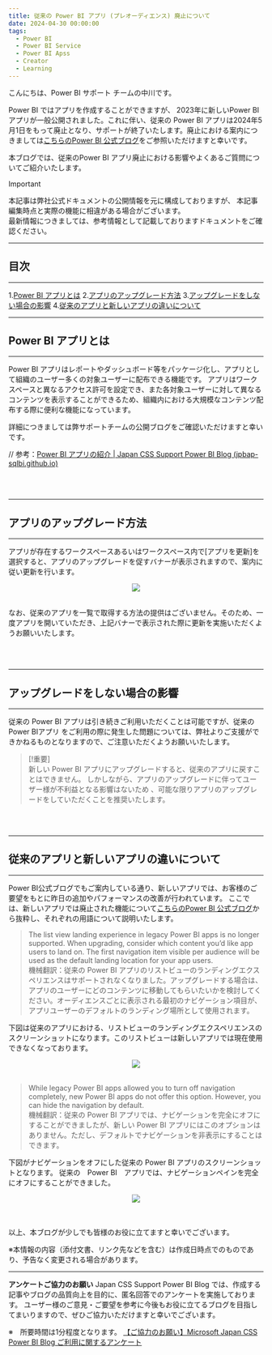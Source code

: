 ```yaml
---
title: 従来の Power BI アプリ (プレオーディエンス) 廃止について
date: 2024-04-30 00:00:00 
tags:
  - Power BI
  - Power BI Service
  - Power BI Apss
  - Creator
  - Learning
---
```



こんにちは、Power BI サポート チームの中川です。

Power BI ではアプリを作成することができますが、 2023年に新しいPower BI アプリが一般公開されました。これに伴い、従来の Power BI アプリは2024年5月1日をもって廃止となり、サポートが終了いたします。廃止における案内につきましては[こちらのPower BI 公式ブログ](https://powerbi.microsoft.com/ja-jp/blog/announcing-the-retirement-of-legacy-power-bi-apps-pre-audiences/)をご参照いただけますと幸いです。




本ブログでは、従来のPower BI アプリ廃止における影響やよくあるご質問についてご紹介いたします。

<!-- more -->


> [!IMPORTANT]  
> 本記事は弊社公式ドキュメントの公開情報を元に構成しておりますが、
> 本記事編集時点と実際の機能に相違がある場合がございます。  
> 最新情報につきましては、参考情報として記載しておりますドキュメントをご確認ください。

---
## 目次
---
 1.[Power BI アプリとは](#Power-BI-アプリとは)
 2.[アプリのアップグレード方法](#アプリのアップグレード方法)
 3.[アップグレードをしない場合の影響](#アップグレードをしない場合の影響)
 4.[従来のアプリと新しいアプリの違いについて](#従来のアプリと新しいアプリの違いについて)


---
## Power BI アプリとは
---
Power BI アプリはレポートやダッシュボード等をパッケージ化し、アプリとして組織のユーザー多くの対象ユーザーに配布できる機能です。
アプリはワークスペースと異なるアクセス許可を設定でき、また各対象ユーザーに対して異なるコンテンツを表示することができるため、組織内における大規模なコンテンツ配布する際に便利な機能になっています。

詳細につきましては弊サポートチームの公開ブログをご確認いただけますと幸いです。

// 参考：[Power BI アプリの紹介 | Japan CSS Support Power BI Blog (jpbap-sqlbi.github.io)](https://jpbap-sqlbi.github.io/blog/powerbi/pbi_app_introduction/)

</br>
</br>

---
## アプリのアップグレード方法
---
アプリが存在するワークスペースあるいはワークスペース内で[アプリを更新]を選択すると、アプリのアップグレードを促すバナーが表示されますので、案内に従い更新を行います。

<div align="center">
<img src="1.png">
</div>
</br>

なお、従来のアプリを一覧で取得する方法の提供はございません。そのため、一度アプリを開いていただき、上記バナーで表示された際に更新を実施いただくようお願いいたします。


</br>
</br>


---
## アップグレードをしない場合の影響
---
従来の Power BI アプリは引き続きご利用いただくことは可能ですが、従来の Power BIアプリ をご利用の際に発生した問題については、弊社よりご支援ができかねるものとなりますので、ご注意いただくようお願いいたします。
</br>

> [!重要]  
> 新しい Power BI アプリにアップグレードすると、従来のアプリに戻すことはできません。
> しかしながら、アプリのアップグレードに伴ってユーザー様が不利益となる影響はないため 、可能な限りアプリのアップグレードをしていただくことを推奨いたします。

</br>
</br>

---
## 従来のアプリと新しいアプリの違いについて
---
Power BI公式ブログでもご案内している通り、新しいアプリでは、お客様のご要望をもとに昨日の追加やパフォーマンスの改善が行われています。
ここでは、新しいアプリでは廃止された機能について[こちらのPower BI 公式ブログ](https://powerbi.microsoft.com/ja-jp/blog/announcing-the-retirement-of-legacy-power-bi-apps-pre-audiences/)から抜粋し、それぞれの用語について説明いたします。
</br>
>The list view landing experience in legacy Power BI apps is no longer supported. When upgrading, consider which content you’d like app users to land on. The first navigation item visible per audience will be used as the default landing location for your app users. </br>
>機械翻訳：従来の Power BI アプリのリストビューのランディングエクスペリエンスはサポートされなくなりました。アップグレードする場合は、アプリのユーザーにどのコンテンツに移動してもらいたいかを検討してください。オーディエンスごとに表示される最初のナビゲーション項目が、アプリユーザーのデフォルトのランディング場所として使用されます。

下図は従来のアプリにおける、リストビューのランディングエクスペリエンスのスクリーンショットになります。このリストビューは新しいアプリでは現在使用できなくなっております。

<div align="center">
<img src="2.png">
</div>
</br>


>While legacy Power BI apps allowed you to turn off navigation completely, new Power BI apps do not offer this option. However, you can hide the navigation by default.</br>
>機械翻訳：従来の Power BI アプリでは、ナビゲーションを完全にオフにすることができましたが、新しい Power BI アプリにはこのオプションはありません。ただし、デフォルトでナビゲーションを非表示にすることはできます。

下図がナビゲーションをオフにした従来の Power BI アプリのスクリーンショットとなります。
従来の　Power BI　アプリでは、ナビゲーションペインを完全にオフにすることができました。  

<div align="center">
<img src="3.png">
</div>
</br>

</br>

以上、本ブログが少しでも皆様のお役に立てますと幸いでございます。


※本情報の内容（添付文書、リンク先などを含む）は作成日時点でのものであり、予告なく変更される場合があります。

---

**アンケートご協力のお願い**
Japan CSS Support Power BI Blog では、作成する記事やブログの品質向上を目的に、匿名回答でのアンケートを実施しております。
ユーザー様のご意見・ご要望を参考に今後もお役に立てるブログを目指してまいりますので、ぜひご協力いただけますと幸いでございます。 

※　所要時間は1分程度となります。
[【ご協力のお願い】Microsoft Japan CSS Power BI Blog ご利用に関するアンケート](https://jpbap-sqlbi.github.io/blog/powerbi/pbi_blogsurvey2022/)